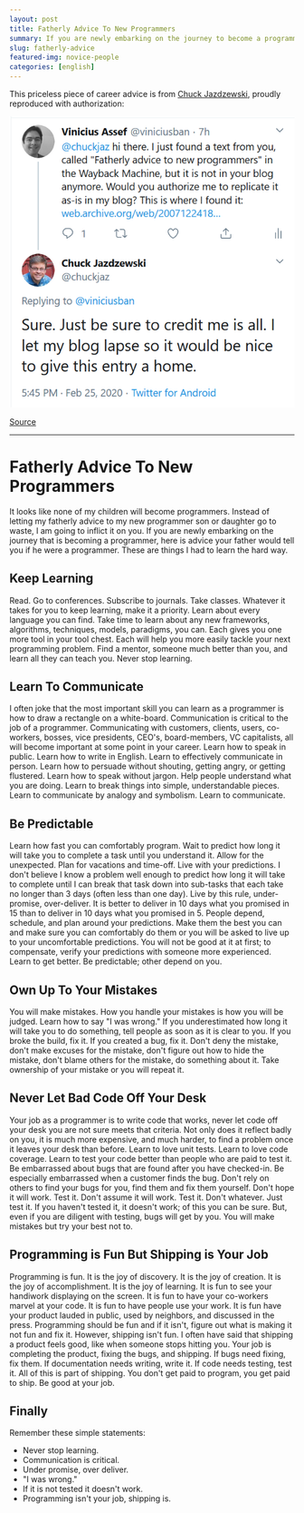 ```yaml
---
layout: post
title: Fatherly Advice To New Programmers
summary: If you are newly embarking on the journey to become a programmer, this advice is for you.
slug: fatherly-advice
featured-img: novice-people
categories: [english]
---
```


This priceless piece of career advice is from [Chuck Jazdzewski](https://twitter.com/chuckjaz), proudly reproduced with authorization:

![Authorization from the author](/assets/img/posts/chuckjaz-authorization.png)

[Source](https://twitter.com/chuckjaz/status/1232406240069742593)


---

# Fatherly Advice To New Programmers #


It looks like none of my children will become programmers. Instead of letting my fatherly advice to my new programmer son or daughter go to waste, I am going to inflict it on you. If you are newly embarking on the journey that is becoming a programmer, here is advice your father would tell you if he were a programmer. These are things I had to learn the hard way.


## Keep Learning ##

Read. Go to conferences. Subscribe to journals. Take classes. Whatever it takes for you to keep learning, make it a priority. Learn about every language you can find. Take time to learn about any new frameworks, algorithms, techniques, models, paradigms, you can. Each gives you one more tool in your tool chest. Each will help you more easily tackle your next programming problem. Find a mentor, someone much better than you, and learn all they can teach you. Never stop learning.


## Learn To Communicate ##

I often joke that the most important skill you can learn as a programmer is how to draw a rectangle on a white-board. Communication is critical to the job of a programmer. Communicating with customers, clients, users, co-workers, bosses, vice presidents, CEO's, board-members, VC capitalists, all will become important at some point in your career. Learn how to speak in public. Learn how to write in English. Learn to effectively communicate in person. Learn how to persuade without shouting, getting angry, or getting flustered. Learn how to speak without jargon. Help people understand what you are doing. Learn to break things into simple, understandable pieces. Learn to communicate by analogy and symbolism. Learn to communicate.


## Be Predictable ##

Learn how fast you can comfortably program. Wait to predict how long it will take you to complete a task until you understand it. Allow for the unexpected. Plan for vacations and time-off. Live with your predictions. I don't believe I know a problem well enough to predict how long it will take to complete until I can break that task down into sub-tasks that each take no longer than 3 days (often less than one day). Live by this rule, under-promise, over-deliver. It is better to deliver in 10 days what you promised in 15 than to deliver in 10 days what you promised in 5. People depend, schedule, and plan around your predictions. Make them the best you can and make sure you can comfortably do them or you will be asked to live up to your uncomfortable predictions. You will not be good at it at first; to compensate, verify your predictions with someone more experienced. Learn to get better. Be predictable; other depend on you.


## Own Up To Your Mistakes ##

You will make mistakes. How you handle your mistakes is how you will be judged. Learn how to say "I was wrong." If you underestimated how long it will take you to do something, tell people as soon as it is clear to you. If you broke the build, fix it. If you created a bug, fix it. Don't deny the mistake, don't make excuses for the mistake, don't figure out how to hide the mistake, don't blame others for the mistake, do something about it. Take ownership of your mistake or you will repeat it.


## Never Let Bad Code Off Your Desk ##

Your job as a programmer is to write code that works, never let code off your desk you are not sure meets that criteria. Not only does it reflect badly on you, it is much more expensive, and much harder, to find a problem once it leaves your desk than before. Learn to love unit tests. Learn to love code coverage. Learn to test your code better than people who are paid to test it. Be embarrassed about bugs that are found after you have checked-in. Be especially embarrassed when a customer finds the bug. Don't rely on others to find your bugs for you, find them and fix them yourself. Don't hope it will work. Test it. Don't assume it will work. Test it. Don't whatever. Just test it. If you haven't tested it, it doesn't work; of this you can be sure. But, even if you are diligent with testing, bugs will get by you. You will make mistakes but try your best not to.


## Programming is Fun But Shipping is Your Job ##

Programming is fun. It is the joy of discovery. It is the joy of creation. It is the joy of accomplishment. It is the joy of learning. It is fun to see your handiwork displaying on the screen. It is fun to have your co-workers marvel at your code. It is fun to have people use your work. It is fun have your product lauded in public, used by neighbors, and discussed in the press. Programming should be fun and if it isn't, figure out what is making it not fun and fix it. However, shipping isn't fun. I often have said that shipping a product feels good, like when someone stops hitting you. Your job is completing the product, fixing the bugs, and shipping. If bugs need fixing, fix them. If documentation needs writing, write it. If code needs testing, test it. All of this is part of shipping. You don't get paid to program, you get paid to ship. Be good at your job.


## Finally ##

Remember these simple statements:

- Never stop learning.
- Communication is critical.
- Under promise, over deliver.
- "I was wrong."
- If it is not tested it doesn't work.
- Programming isn't your job, shipping is.
